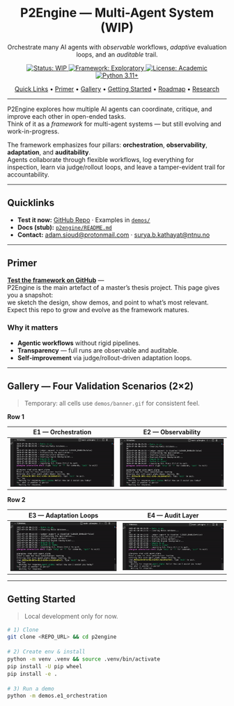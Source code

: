 <!-- Hero -->

<h1 align="center">P2Engine — Multi-Agent System (WIP)</h1>

<p align="center">
  Orchestrate many AI agents with <i>observable</i> workflows, 
  <i>adaptive</i> evaluation loops, and an <i>auditable</i> trail.
</p>

<p align="center">
  <a href="https://img.shields.io/badge/status-WIP-orange">
    <img src="https://img.shields.io/badge/status-WIP-orange" alt="Status: WIP">
  </a>
  <a href="https://img.shields.io/badge/framework-Exploratory-blueviolet">
    <img src="https://img.shields.io/badge/framework-Exploratory-blueviolet" alt="Framework: Exploratory">
  </a>
  <a href="https://img.shields.io/badge/license-Academic-lightgrey">
    <img src="https://img.shields.io/badge/license-Academic-lightgrey" alt="License: Academic">
  </a>
  <a href="https://img.shields.io/badge/python-3.11%2B-informational">
    <img src="https://img.shields.io/badge/python-3.11%2B-informational" alt="Python 3.11+">
  </a>
</p>

<p align="center">
  <a href="#quicklinks">Quick Links</a> •
  <a href="#primer">Primer</a> •
  <a href="#gallery--four-validation-scenarios-22">Gallery</a> •
  <a href="#getting-started">Getting Started</a> •
  <a href="#roadmap">Roadmap</a> •
  <a href="#research--publication">Research</a>
</p>

---

P2Engine explores how multiple AI agents can coordinate, critique, and improve each other in open-ended tasks.  
Think of it as a <em>framework</em> for multi-agent systems — but still evolving and work-in-progress.

The framework emphasizes four pillars: **orchestration**, **observability**, **adaptation**, and **auditability**.  
Agents collaborate through flexible workflows, log everything for inspection, learn via judge/rollout loops, and leave a tamper-evident trail for accountability.

---

## Quicklinks

- **Test it now:** [GitHub Repo](REPO_URL) · Examples in [`demos/`](demos/)
- **Docs (stub):** [`p2engine/README.md`](p2engine/README.md)
- **Contact:** adam.sioud@protonmail.com · surya.b.kathayat@ntnu.no

---

## Primer

[**Test the framework on GitHub**](REPO_URL) —  
P2Engine is the main artefact of a master’s thesis project. This page gives you a snapshot:  
we sketch the design, show demos, and point to what’s most relevant.  
Expect this repo to grow and evolve as the framework matures.

### Why it matters

- **Agentic workflows** without rigid pipelines.  
- **Transparency** — full runs are observable and auditable.  
- **Self-improvement** via judge/rollout-driven adaptation loops.  

---

## Gallery — Four Validation Scenarios (2×2)

> Temporary: all cells use `demos/banner.gif` for consistent feel.

**Row 1**

| E1 — Orchestration                                                                 | E2 — Observability                                                                 |
| ---------------------------------------------------------------------------------- | ---------------------------------------------------------------------------------- |
| <div align="center"><img src="demos/banner.gif" alt="E1 Orchestration" width="320"></div> | <div align="center"><img src="demos/banner.gif" alt="E2 Observability" width="320"></div> |

**Row 2**

| E3 — Adaptation Loops                                                              | E4 — Audit Layer                                                                   |
| ---------------------------------------------------------------------------------- | ---------------------------------------------------------------------------------- |
| <div align="center"><img src="demos/banner.gif" alt="E3 Adaptation Loops" width="320"></div> | <div align="center"><img src="demos/banner.gif" alt="E4 Audit Layer" width="320"></div> |

---

## Getting Started

> Local development only for now.

```bash
# 1) Clone
git clone <REPO_URL> && cd p2engine

# 2) Create env & install
python -m venv .venv && source .venv/bin/activate
pip install -U pip wheel
pip install -e .

# 3) Run a demo
python -m demos.e1_orchestration
